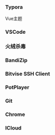 ### Typora

Vue主题

### VSCode

### 火绒杀毒

### BandiZip

### Bitvise SSH Client

### PotPlayer

### Git

### Chrome

### ICloud

